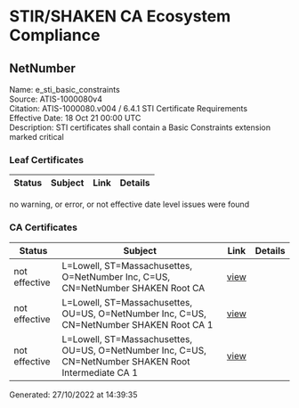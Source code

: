 # STIR/SHAKEN CA Ecosystem Compliance

## NetNumber
Name: e_sti_basic_constraints\
Source: ATIS-1000080v4\
Citation: ATIS-1000080.v004 / 6.4.1 STI Certificate Requirements\
Effective Date: 18 Oct 21 00:00 UTC\
Description: STI certificates shall contain a Basic Constraints extension marked critical

### Leaf Certificates

| Status | Subject | Link | Details |
|--------|---------|------|---------|

no warning, or error, or not effective date level issues were found

### CA Certificates

| Status | Subject | Link | Details |
|--------|---------|------|---------|
| not effective | L=Lowell, ST=Massachusettes, O=NetNumber Inc, C=US, CN=NetNumber SHAKEN Root CA | [view](../f5e317e9218445de21deca1f67f25452db6f4242) |  |
| not effective | L=Lowell, ST=Massachusettes, OU=US, O=NetNumber Inc, C=US, CN=NetNumber SHAKEN Root CA 1 | [view](../83319d7352105c9f04a6abbe72052c929cbdf6e2) |  |
| not effective | L=Lowell, ST=Massachusettes, OU=US, O=NetNumber Inc, C=US, CN=NetNumber SHAKEN Root Intermediate CA 1 | [view](../563c5f6e1e683f67ab636b71bf04a9d49e4ccbae) |  |


Generated: 27/10/2022 at 14:39:35